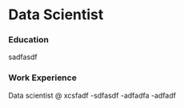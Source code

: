 # Data Scientist

### Education
sadfasdf

### Work Experience
Data scientist @ xcsfadf
-sdfasdf
-adfadfa
-adfadf

